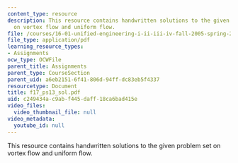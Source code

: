 ```yaml
---
content_type: resource
description: This resource contains handwritten solutions to the given problem set
  on vortex flow and uniform flow.
file: /courses/16-01-unified-engineering-i-ii-iii-iv-fall-2005-spring-2006/c249434ac9abf445daff18ca6bad415e_f17_ps13_sol.pdf
file_type: application/pdf
learning_resource_types:
- Assignments
ocw_type: OCWFile
parent_title: Assignments
parent_type: CourseSection
parent_uid: a6eb2151-6f41-806d-94ff-dc83eb5f4337
resourcetype: Document
title: f17_ps13_sol.pdf
uid: c249434a-c9ab-f445-daff-18ca6bad415e
video_files:
  video_thumbnail_file: null
video_metadata:
  youtube_id: null
---
```

This resource contains handwritten solutions to the given problem set on vortex flow and uniform flow.